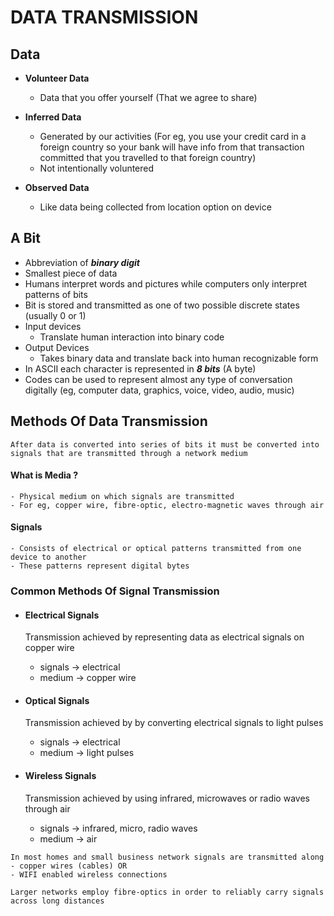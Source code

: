 # DATA TRANSMISSION

## Data

- **Volunteer Data**
    - Data that you offer yourself (That we agree to share)

- **Inferred Data**
    - Generated by our activities (For eg, you use your credit card in a foreign country so your bank will have info from that transaction committed that you travelled to that foreign country)
    - Not intentionally voluntered

- **Observed Data**
    - Like data being collected from location option on device

## A Bit 

- Abbreviation of ***binary digit***
- Smallest piece of data
- Humans interpret words and pictures while computers only interpret patterns of bits
- Bit is stored and transmitted as one of two possible discrete states (usually 0 or 1)
- Input devices 
    - Translate human interaction into binary code
- Output Devices
    - Takes binary data and translate back into human recognizable form
- In ASCII each character is represented in ***8 bits*** (A byte)
- Codes can be used to represent almost any type of conversation digitally (eg, computer data, graphics, voice, video, audio, music)

## Methods Of Data Transmission
    After data is converted into series of bits it must be converted into signals that are transmitted through a network medium

#### What is Media ?

    - Physical medium on which signals are transmitted
    - For eg, copper wire, fibre-optic, electro-magnetic waves through air

#### Signals

    - Consists of electrical or optical patterns transmitted from one device to another
    - These patterns represent digital bytes

### Common Methods Of Signal Transmission

- #### Electrical Signals
    Transmission achieved by representing data as electrical signals on copper wire 
     - signals -> electrical 
     - medium -> copper wire

- #### Optical Signals
    Transmission achieved by by converting electrical signals to light pulses
     - signals -> electrical
     - medium -> light pulses

- #### Wireless Signals
    Transmission achieved by using infrared, microwaves or radio waves through air
     - signals -> infrared, micro, radio waves
     - medium -> air

```
In most homes and small business network signals are transmitted along
- copper wires (cables) OR
- WIFI enabled wireless connections

Larger networks employ fibre-optics in order to reliably carry signals across long distances

```
